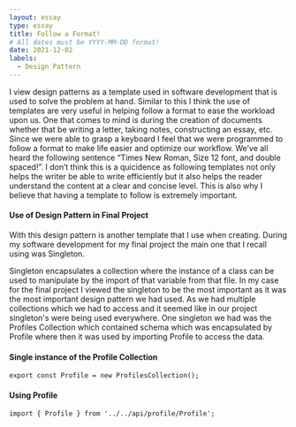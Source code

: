 ```yaml
---
layout: essay
type: essay
title: Follow a Format!
# All dates must be YYYY-MM-DD format!
date: 2021-12-02
labels:
  - Design Pattern
---
```


I view design patterns as a template used in software development that is used to solve the problem at hand. Similar to this I think the use of templates are very useful in helping follow a format to ease the workload upon us. One that comes to mind is during the creation of documents whether that be writing a letter, taking notes, constructing an essay, etc. Since we were able to grasp a keyboard I feel that we were programmed to follow a format to make life easier and optimize our workflow. We’ve all heard the following sentence “Times New Roman, Size 12 font, and double spaced!”. I don’t think this is a quicidence as following templates not only helps the writer be able to write efficiently but it also helps the reader understand the content at a clear and concise level. This is also why I believe that having a template to follow is extremely important. 

#### Use of Design Pattern in Final Project

With this design pattern is another template that I use when creating. During my software development for my final project the main one that I recall using was Singleton.

Singleton encapsulates a collection where the instance of a class can be used to manipulate by the import of that variable from that file. In my case for the final project I viewed the singleton to be the most important as it was the most important design pattern we had used. As we had multiple collections which we had to access and it seemed like in our project singleton's were being used everywhere. One singleton we had was the Profiles Collection which contained schema which was encapsulated by Profile where then it was used by importing Profile to access the data. 

#### Single instance of the Profile Collection
```
export const Profile = new ProfilesCollection();
```
#### Using Profile 
```
import { Profile } from '../../api/profile/Profile';
```

